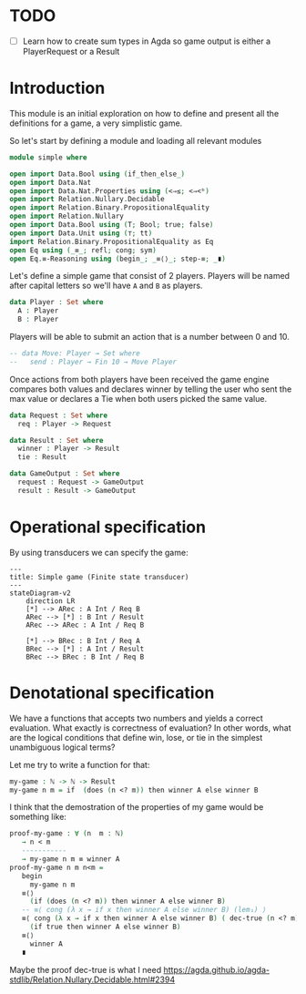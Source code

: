 # TODO

- [ ] Learn how to create sum types in Agda so game output is either a PlayerRequest or a Result

# Introduction

This module is an initial exploration on how to define and present all the definitions for a game, a very simplistic game.

So let's start by defining a module and loading all relevant modules

```agda
module simple where

open import Data.Bool using (if_then_else_)
open import Data.Nat
open import Data.Nat.Properties using (<⇒≤; <⇒<ᵇ)
open import Relation.Nullary.Decidable
open import Relation.Binary.PropositionalEquality
open import Relation.Nullary
open import Data.Bool using (T; Bool; true; false)
open import Data.Unit using (⊤; tt)
import Relation.Binary.PropositionalEquality as Eq
open Eq using (_≡_; refl; cong; sym)
open Eq.≡-Reasoning using (begin_; _≡⟨⟩_; step-≡; _∎)
```

Let's define a simple game that consist of 2 players. Players will be named after capital letters so we'll have `A` and `B` as players.

```agda
data Player : Set where
  A : Player
  B : Player
```

Players will be able to submit an action that is a number between 0 and 10.

```agda
-- data Move: Player → Set where
--   send : Player → Fin 10 → Move Player
```

Once actions from both players have been received the game engine compares both values and declares winner by telling the user who sent
the max value or declares a Tie when both users picked the same value.

```agda
data Request : Set where
  req : Player -> Request

data Result : Set where
  winner : Player -> Result
  tie : Result

data GameOutput : Set where
  request : Request -> GameOutput
  result : Result -> GameOutput
```
# Operational specification

By using transducers we can specify the game:

```mermaid
---
title: Simple game (Finite state transducer)
---
stateDiagram-v2
    direction LR
    [*] --> ARec : A Int / Req B
    ARec --> [*] : B Int / Result
    ARec --> ARec : A Int / Req B

    [*] --> BRec : B Int / Req A
    BRec --> [*] : A Int / Result
    BRec --> BRec : B Int / Req B
```

# Denotational specification

We have a functions that accepts two numbers and yields a correct evaluation. What exactly is correctness of evaluation?
In other words, what are the logical conditions that define win, lose, or tie in the simplest unambiguous logical terms?

Let me try to write a function for that:

```agda
my-game : ℕ -> ℕ -> Result
my-game n m = if  (does (n <? m)) then winner A else winner B
```

I think that the demostration of the properties of my game would be something like:

```agda
proof-my-game : ∀ (n  m : ℕ)
   → n < m
   -----------
   → my-game n m ≡ winner A
proof-my-game n m n<m =
   begin
     my-game n m
   ≡⟨⟩
     (if (does (n <? m)) then winner A else winner B)
   -- ≡⟨ cong (λ x → if x then winner A else winner B) (lem₁) ⟩
   ≡⟨ cong (λ x → if x then winner A else winner B) ( dec-true (n <? m) n<m ) ⟩
     (if true then winner A else winner B)
   ≡⟨⟩
     winner A
   ∎
  ```

Maybe the proof dec-true is what I need https://agda.github.io/agda-stdlib/Relation.Nullary.Decidable.html#2394
